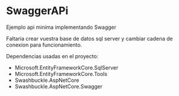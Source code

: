 # SwaggerAPi

Ejemplo api minima implementando Swagger

Faltaria crear vuestra base de datos sql server y cambiar cadena de conexion para funcionamiento.

Dependencias usadas en el proyecto: 
  - Microsoft.EntityFrameworkCore.SqlServer
  - Microsoft.EntityFrameworkCore.Tools
  - Swashbuckle.AspNetCore
  - Swashbuckle.AspNetCore.Swagger


